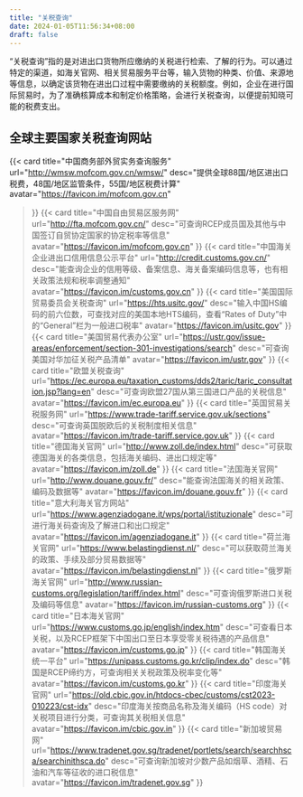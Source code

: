 ```yaml
---
title: "关税查询"
date: 2024-01-05T11:56:34+08:00
draft: false
---
```



“关税查询”指的是对进出口货物所应缴纳的关税进行检索、了解的行为。可以通过特定的渠道，如海关官网、相关贸易服务平台等，输入货物的种类、价值、来源地等信息，以确定该货物在进出口过程中需要缴纳的关税额度。例如，企业在进行国际贸易时，为了准确核算成本和制定价格策略，会进行关税查询，以便提前知晓可能的税费支出。

## 全球主要国家关税查询网站
<div class="row"> 

{{< card
    title="中国商务部外贸实务查询服务"
    url="http://wmsw.mofcom.gov.cn/wmsw/"
    desc="提供全球88国/地区进出口税费，48国/地区监管条件，55国/地区税费计算"
    avatar="https://favicon.im/mofcom.gov.cn"
>}}
{{< card
    title="中国自由贸易区服务网"
    url="http://fta.mofcom.gov.cn/"
    desc="可查询RCEP成员国及其他与中国签订自贸协定国家的协定税率等信息"
    avatar="https://favicon.im/mofcom.gov.cn"
>}}
{{< card
    title="中国海关企业进出口信用信息公示平台"
    url="http://credit.customs.gov.cn/"
    desc="能查询企业的信用等级、备案信息、海关备案编码信息等，也有相关政策法规和税率调整通知"
    avatar="https://favicon.im/customs.gov.cn"
>}}
{{< card
    title="美国国际贸易委员会关税查询"
    url="https://hts.usitc.gov/"
    desc="输入中国HS编码的前六位数，可查找对应的美国本地HTS编码，查看“Rates of Duty”中的“General”栏为一般进口税率"
    avatar="https://favicon.im/usitc.gov"
>}}
{{< card
    title="美国贸易代表办公室"
    url="https://ustr.gov/issue-areas/enforcement/section-301-investigations/search"
    desc="可查询美国对华加征关税产品清单"
    avatar="https://favicon.im/ustr.gov"
>}}
{{< card
    title="欧盟关税查询"
    url="https://ec.europa.eu/taxation_customs/dds2/taric/taric_consultation.jsp?lang=en"
    desc="可查询欧盟27国从第三国进口产品的关税信息"
    avatar="https://favicon.im/ec.europa.eu"
>}}
{{< card
    title="英国贸易关税服务网"
    url="https://www.trade-tariff.service.gov.uk/sections"
    desc="可查询英国脱欧后的关税制度相关信息"
    avatar="https://favicon.im/trade-tariff.service.gov.uk"
>}}
{{< card
    title="德国海关官网"
    url="http://www.zoll.de/index.html"
    desc="可获取德国海关的各类信息，包括海关编码、进出口规定等"
    avatar="https://favicon.im/zoll.de"
>}}
{{< card
    title="法国海关官网"
    url="http://www.douane.gouv.fr/"
    desc="能查询法国海关的相关政策、编码及数据等"
    avatar="https://favicon.im/douane.gouv.fr"
>}}
{{< card
    title="意大利海关官方网站"
    url="https://www.agenziadogane.it/wps/portal/istituzionale"
    desc="可进行海关码查询及了解进口和出口规定"
    avatar="https://favicon.im/agenziadogane.it"
>}}
{{< card
    title="荷兰海关官网"
    url="https://www.belastingdienst.nl/"
    desc="可以获取荷兰海关的政策、手续及部分贸易数据等"
    avatar="https://favicon.im/belastingdienst.nl"
>}}
{{< card
    title="俄罗斯海关官网"
    url="http://www.russian-customs.org/legislation/tariff/index.html"
    desc="可查询俄罗斯进口关税及编码等信息"
    avatar="https://favicon.im/russian-customs.org"
>}}
{{< card
    title="日本海关官网"
    url="https://www.customs.go.jp/english/index.htm"
    desc="可查看日本关税，以及RCEP框架下中国出口至日本享受零关税待遇的产品信息"
    avatar="https://favicon.im/customs.go.jp"
>}}
{{< card
    title="韩国海关统一平台"
    url="https://unipass.customs.go.kr/clip/index.do"
    desc="韩国是RCEP缔约方，可查询相关关税政策及税率变化等"
    avatar="https://favicon.im/customs.go.kr"
>}}
{{< card
    title="印度海关官网"
    url="https://old.cbic.gov.in/htdocs-cbec/customs/cst2023-010223/cst-idx"
    desc="印度海关按商品名称及海关编码（HS code）对关税项目进行分类，可查询其关税相关信息"
    avatar="https://favicon.im/cbic.gov.in"
>}}
{{< card
    title="新加坡贸易网"
    url="https://www.tradenet.gov.sg/tradenet/portlets/search/searchhsca/searchinithsca.do"
    desc="可查询新加坡对少数产品如烟草、酒精、石油和汽车等征收的进口税信息"
    avatar="https://favicon.im/tradenet.gov.sg"
>}}

</div>
